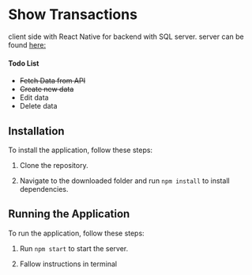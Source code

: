 # Show Transactions

client side with React Native for backend with SQL server.
server can be found [here:](https://github.com/dkumza/expenses_sql_react_express)

#### Todo List

-  ~~Fetch Data from API~~
-  ~~Create new data~~
-  Edit data
-  Delete data

## Installation

To install the application, follow these steps:

1. Clone the repository.

2. Navigate to the downloaded folder and run `npm install` to install dependencies.

## Running the Application

To run the application, follow these steps:

1. Run `npm start` to start the server.

2. Fallow instructions in terminal
